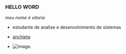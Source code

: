 ### HELLO WORD 

*meu nome é vitoria*

- estudante de analìse e desenvolvimento de sistemas
- [anchieta](https://anchieta.br/)

- ![image](https://media1.tenor.com/m/riUY62dRgjkAAAAC/penguin-welcome.gif). 
